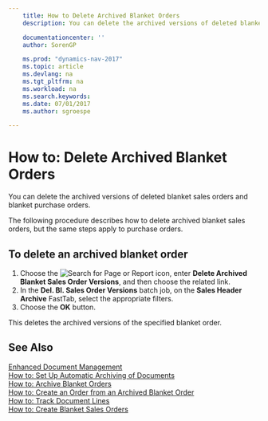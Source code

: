 ```yaml
---
    title: How to Delete Archived Blanket Orders
    description: You can delete the archived versions of deleted blanket sales orders and blanket purchase orders.

    documentationcenter: ''
    author: SorenGP

    ms.prod: "dynamics-nav-2017"
    ms.topic: article
    ms.devlang: na
    ms.tgt_pltfrm: na
    ms.workload: na
    ms.search.keywords:
    ms.date: 07/01/2017
    ms.author: sgroespe

---
```

# How to: Delete Archived Blanket Orders
You can delete the archived versions of deleted blanket sales orders and blanket purchase orders.  

The following procedure describes how to delete archived blanket sales orders, but the same steps apply to purchase orders.  

## To delete an archived blanket order  

1.  Choose the ![Search for Page or Report](media/ui-search/search_small.png "Search for Page or Report icon") icon, enter **Delete Archived Blanket Sales Order Versions**, and then choose the related link.  
2.  In the **Del. Bl. Sales Order Versions** batch job, on the **Sales Header Archive** FastTab, select the appropriate filters.  
3.  Choose the **OK** button.  

This deletes the archived versions of the specified blanket order.  

## See Also  
 [Enhanced Document Management](enhanced-document-management.md)   
 [How to: Set Up Automatic Archiving of Documents](how-to-set-up-automatic-archiving-of-documents.md)   
 [How to: Archive Blanket Orders](how-to-archive-blanket-orders.md)   
 [How to: Create an Order from an Archived Blanket Order](how-to-create-an-order-from-an-archived-blanket-order.md)   
 [How to: Track Document Lines](how-to-track-document-lines.md)  
 [How to: Create Blanket Sales Orders](../../sales-how-to-create-blanket-sales-orders.md) 
